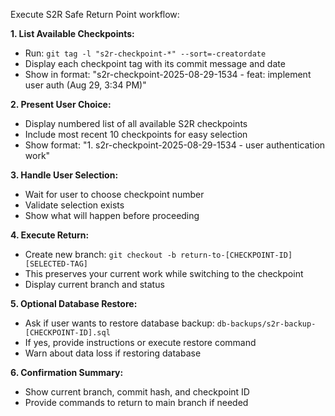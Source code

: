 Execute S2R Safe Return Point workflow:

**1. List Available Checkpoints:**
- Run: `git tag -l "s2r-checkpoint-*" --sort=-creatordate`
- Display each checkpoint tag with its commit message and date
- Show in format: "s2r-checkpoint-2025-08-29-1534 - feat: implement user auth (Aug 29, 3:34 PM)"

**2. Present User Choice:**
- Display numbered list of all available S2R checkpoints
- Include most recent 10 checkpoints for easy selection
- Show format: "1. s2r-checkpoint-2025-08-29-1534 - user authentication work"

**3. Handle User Selection:**
- Wait for user to choose checkpoint number
- Validate selection exists
- Show what will happen before proceeding

**4. Execute Return:**
- Create new branch: `git checkout -b return-to-[CHECKPOINT-ID] [SELECTED-TAG]`
- This preserves your current work while switching to the checkpoint
- Display current branch and status

**5. Optional Database Restore:**
- Ask if user wants to restore database backup: `db-backups/s2r-backup-[CHECKPOINT-ID].sql`
- If yes, provide instructions or execute restore command
- Warn about data loss if restoring database

**6. Confirmation Summary:**
- Show current branch, commit hash, and checkpoint ID
- Provide commands to return to main branch if needed
